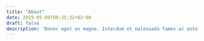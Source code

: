 ```yaml
---
title: "About"
date: 2019-05-09T08:25:22+02:00
draft: false
description: 'Donec eget ex magna. Interdum et malesuada fames ac ante ipsum primis in faucibus. Pellentesque venenatis dolor imperdiet dolor mattis sagittis magna etiam.'
---
```



